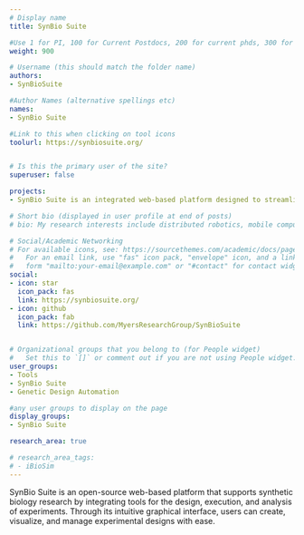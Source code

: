 ```yaml
---
# Display name
title: SynBio Suite

#Use 1 for PI, 100 for Current Postdocs, 200 for current phds, 300 for current masters, 400 for current undergrads, 800 for alum postdocs, 810 for alum phds, 820 for alum masters, and 830 for alum undergrads, 900 for tools, 1000 for projects, 900 for tools, 1000 for projects
weight: 900

# Username (this should match the folder name)
authors:
- SynBioSuite

#Author Names (alternative spellings etc)
names:
- SynBio Suite

#Link to this when clicking on tool icons
toolurl: https://synbiosuite.org/


# Is this the primary user of the site?
superuser: false

projects:
- SynBio Suite is an integrated web-based platform designed to streamline synthetic biology workflows, enabling the creation and analysis of genetic constructs.

# Short bio (displayed in user profile at end of posts)
# bio: My research interests include distributed robotics, mobile computing and programmable matter.

# Social/Academic Networking
# For available icons, see: https://sourcethemes.com/academic/docs/page-builder/#icons
#   For an email link, use "fas" icon pack, "envelope" icon, and a link in the
#   form "mailto:your-email@example.com" or "#contact" for contact widget.
social:
- icon: star
  icon_pack: fas
  link: https://synbiosuite.org/
- icon: github
  icon_pack: fab
  link: https://github.com/MyersResearchGroup/SynBioSuite


# Organizational groups that you belong to (for People widget)
#   Set this to `[]` or comment out if you are not using People widget.
user_groups:
- Tools
- SynBio Suite
- Genetic Design Automation

#any user groups to display on the page
display_groups:
- SynBio Suite

research_area: true

# research_area_tags:
# - iBioSim
---
```


SynBio Suite is an open-source web-based platform that supports synthetic biology research by integrating tools for the design, execution, and analysis of experiments. Through its intuitive graphical interface, users can create, visualize, and manage experimental designs with ease.